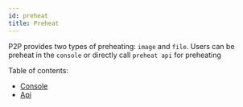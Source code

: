 ```yaml
---
id: preheat
title: Preheat
---
```


P2P provides two types of preheating: `image` and `file`.
Users can be preheat in the `console` or directly call `preheat api` for preheating

Table of contents:

- [Console](./preheat/console.md)
- [Api](./preheat/api.md)
